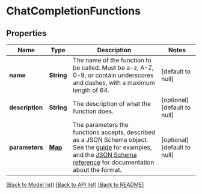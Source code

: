 # ChatCompletionFunctions
## Properties

| Name | Type | Description | Notes |
|------------ | ------------- | ------------- | -------------|
| **name** | **String** | The name of the function to be called. Must be a-z, A-Z, 0-9, or contain underscores and dashes, with a maximum length of 64. | [default to null] |
| **description** | **String** | The description of what the function does. | [optional] [default to null] |
| **parameters** | [**Map**](AnyType.md) | The parameters the functions accepts, described as a JSON Schema object. See the [guide](/docs/guides/gpt/function-calling) for examples, and the [JSON Schema reference](https://json-schema.org/understanding-json-schema/) for documentation about the format. | [optional] [default to null] |

[[Back to Model list]](../README.md#documentation-for-models) [[Back to API list]](../README.md#documentation-for-api-endpoints) [[Back to README]](../README.md)

